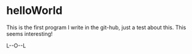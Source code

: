 # helloWorld
This is the first program I write in the git-hub, just a test about this.
This seems interesting!

L--O--L
